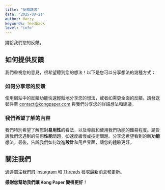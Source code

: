 ```yaml
---
title: "反饋請求"
date: "2025-08-21"
author: Harry
keywords: feedback
level: "info"
---
```


請給我們您的反饋。

## 如何提供反饋

我們重視您的意見，很希望聽到您的想法！以下是您可以分享想法的幾種方式：

### 如何分享您的反饋
使用網站中的反饋功能快速輕鬆地分享您的想法，或者如需更全面的反饋，請發送郵件至 [contact@kongpaper.com](mailto:contact@kongpaper.com) 與我們分享您的詳細想法和建議。

### 我們希望了解的內容
我們特別希望了解您對**易用性**的看法，以及導航和使用我們功能的難易程度。請告訴我們您遇到的任何**性能**問題，如速度緩慢或技術問題。分享您希望看到的新**功能**想法。最後，告訴我們如何改進**設計**和用戶界面，讓您的體驗更好。

## 關注我們
通過關注我們的 [Instagram](https://www.instagram.com/kongpaperai/) 和 [Threads](https://www.threads.com/@kongpaperai) 獲取最新消息和更新。

**感謝您幫助我們讓 Kong Paper 變得更好！**